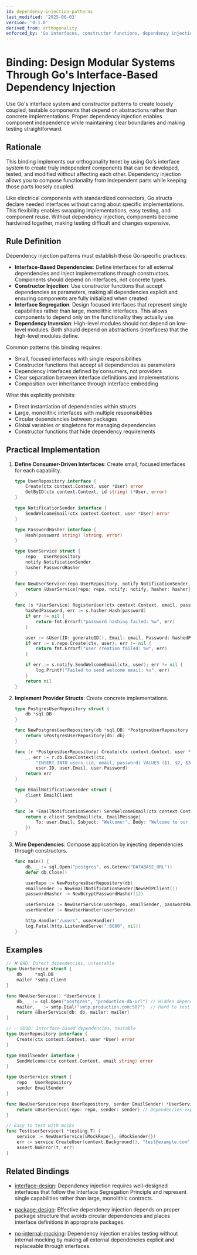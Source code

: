 ```yaml
---
id: dependency-injection-patterns
last_modified: '2025-06-03'
version: '0.1.0'
derived_from: orthogonality
enforced_by: 'Go interfaces, constructor functions, dependency injection frameworks, code review'
---
```


# Binding: Design Modular Systems Through Go's Interface-Based Dependency Injection

Use Go's interface system and constructor patterns to create loosely coupled, testable components that depend on abstractions rather than concrete implementations. Proper dependency injection enables component independence while maintaining clear boundaries and making testing straightforward.

## Rationale

This binding implements our orthogonality tenet by using Go's interface system to create truly independent components that can be developed, tested, and modified without affecting each other. Dependency injection allows you to compose functionality from independent parts while keeping those parts loosely coupled.

Like electrical components with standardized connectors, Go structs declare needed interfaces without caring about specific implementations. This flexibility enables swapping implementations, easy testing, and component reuse. Without dependency injection, components become hardwired together, making testing difficult and changes expensive.

## Rule Definition

Dependency injection patterns must establish these Go-specific practices:

- **Interface-Based Dependencies**: Define interfaces for all external dependencies and inject implementations through constructors. Components should depend on interfaces, not concrete types.
- **Constructor Injection**: Use constructor functions that accept dependencies as parameters, making all dependencies explicit and ensuring components are fully initialized when created.
- **Interface Segregation**: Design focused interfaces that represent single capabilities rather than large, monolithic interfaces. This allows components to depend only on the functionality they actually use.
- **Dependency Inversion**: High-level modules should not depend on low-level modules. Both should depend on abstractions (interfaces) that the high-level modules define.

Common patterns this binding requires:

- Small, focused interfaces with single responsibilities
- Constructor functions that accept all dependencies as parameters
- Dependency interfaces defined by consumers, not providers
- Clear separation between interface definitions and implementations
- Composition over inheritance through interface embedding

What this explicitly prohibits:

- Direct instantiation of dependencies within structs
- Large, monolithic interfaces with multiple responsibilities
- Circular dependencies between packages
- Global variables or singletons for managing dependencies
- Constructor functions that hide dependency requirements

## Practical Implementation

1. **Define Consumer-Driven Interfaces**: Create small, focused interfaces for each capability.

   ```go
   type UserRepository interface {
       Create(ctx context.Context, user *User) error
       GetByID(ctx context.Context, id string) (*User, error)
   }

   type NotificationSender interface {
       SendWelcomeEmail(ctx context.Context, user *User) error
   }

   type PasswordHasher interface {
       Hash(password string) (string, error)
   }

   type UserService struct {
       repo   UserRepository
       notify NotificationSender
       hasher PasswordHasher
   }

   func NewUserService(repo UserRepository, notify NotificationSender, hasher PasswordHasher) *UserService {
       return &UserService{repo: repo, notify: notify, hasher: hasher}
   }

   func (s *UserService) RegisterUser(ctx context.Context, email, password string) error {
       hashedPassword, err := s.hasher.Hash(password)
       if err != nil {
           return fmt.Errorf("password hashing failed: %w", err)
       }

       user := &User{ID: generateID(), Email: email, Password: hashedPassword}
       if err := s.repo.Create(ctx, user); err != nil {
           return fmt.Errorf("user creation failed: %w", err)
       }

       if err := s.notify.SendWelcomeEmail(ctx, user); err != nil {
           log.Printf("Failed to send welcome email: %v", err)
       }
       return nil
   }
   ```

2. **Implement Provider Structs**: Create concrete implementations.

   ```go
   type PostgresUserRepository struct {
       db *sql.DB
   }

   func NewPostgresUserRepository(db *sql.DB) *PostgresUserRepository {
       return &PostgresUserRepository{db: db}
   }

   func (r *PostgresUserRepository) Create(ctx context.Context, user *User) error {
       _, err := r.db.ExecContext(ctx,
           "INSERT INTO users (id, email, password) VALUES ($1, $2, $3)",
           user.ID, user.Email, user.Password)
       return err
   }

   type EmailNotificationSender struct {
       client EmailClient
   }

   func (e *EmailNotificationSender) SendWelcomeEmail(ctx context.Context, user *User) error {
       return e.client.SendEmail(ctx, EmailMessage{
           To: user.Email, Subject: "Welcome!", Body: "Welcome to our service!",
       })
   }
   ```

3. **Wire Dependencies**: Compose application by injecting dependencies through constructors.

   ```go
   func main() {
       db, _ := sql.Open("postgres", os.Getenv("DATABASE_URL"))
       defer db.Close()

       userRepo := NewPostgresUserRepository(db)
       emailSender := NewEmailNotificationSender(NewSMTPClient())
       passwordHasher := NewBcryptPasswordHasher(12)

       userService := NewUserService(userRepo, emailSender, passwordHasher)
       userHandler := NewUserHandler(userService)

       http.Handle("/users", userHandler)
       log.Fatal(http.ListenAndServe(":8080", nil))
   }
   ```

## Examples

```go
// ❌ BAD: Direct dependencies, untestable
type UserService struct {
    db     *sql.DB
    mailer *smtp.Client
}

func NewUserService() *UserService {
    db, _ := sql.Open("postgres", "production-db-url") // Hidden dependency
    mailer, _ := smtp.Dial("smtp.production.com:587")  // Hard to test
    return &UserService{db: db, mailer: mailer}
}

// ✅ GOOD: Interface-based dependencies, testable
type UserRepository interface {
    Create(ctx context.Context, user *User) error
}

type EmailSender interface {
    SendWelcome(ctx context.Context, email string) error
}

type UserService struct {
    repo   UserRepository
    sender EmailSender
}

func NewUserService(repo UserRepository, sender EmailSender) *UserService {
    return &UserService{repo: repo, sender: sender} // Dependencies explicit
}

// Easy to test with mocks
func TestUserService(t *testing.T) {
    service := NewUserService(&MockRepo{}, &MockSender{})
    err := service.CreateUser(context.Background(), "test@example.com")
    assert.NoError(t, err)
}
```

## Related Bindings

- [interface-design](../../docs/bindings/categories/go/interface-design.md): Dependency injection requires well-designed interfaces that follow the Interface Segregation Principle and represent single capabilities rather than large, monolithic contracts.

- [package-design](../../docs/bindings/categories/go/package-design.md): Effective dependency injection depends on proper package structure that avoids circular dependencies and places interface definitions in appropriate packages.

- [no-internal-mocking](../../core/no-internal-mocking.md): Dependency injection enables testing without internal mocking by making all external dependencies explicit and replaceable through interfaces.
